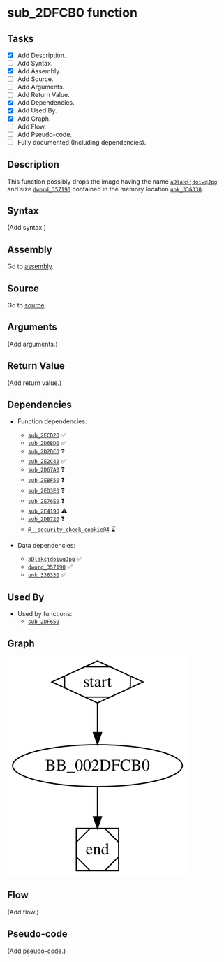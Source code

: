 # sub_2DFCB0 function

## Tasks

- [X] Add Description.
- [ ] Add Syntax.
- [X] Add Assembly.
- [ ] Add Source.
- [ ] Add Arguments.
- [ ] Add Return Value.
- [X] Add Dependencies.
- [X] Add Used By.
- [X] Add Graph.
- [ ] Add Flow.
- [ ] Add Pseudo-code.
- [ ] Fully documented (Including dependencies).

## Description

This function possibly drops the image having the name [`aDlaksjdoiwqJpg`](aDlaksjdoiwqJpg.md) and size [`dword_357190`](dword_357190.md) contained in the memory location [`unk_336330`](unk_336330.md).

## Syntax

(Add syntax.)

## Assembly

Go to [assembly](../asm/sub_2DFCB0.asm).

## Source

Go to [source](../cc/sub_2DFCB0.cc).

## Arguments

(Add arguments.)

## Return Value

(Add return value.)

## Dependencies

* Function dependencies:
  * [`sub_2ECD20`](sub_2ECD20.md) ✅
  * [`sub_2D6BD0`](sub_2D6BD0.md) ✅
  * [`sub_2D2DC0`](sub_2D2DC0.md) ❓
  * [`sub_2E2C40`](sub_2E2C40.md) ✅
  * [`sub_2D67A0`](sub_2D67A0.md) ❓
  * [`sub_2EBF50`](sub_2EBF50.md) ❓
  * [`sub_2ED3E0`](sub_2ED3E0.md) ❓
  * [`sub_2E76E0`](sub_2E76E0.md) ❓
  * [`sub_2E4190`](sub_2E4190.md) ⚠️
  * [`sub_2DB720`](sub_2DB720.md) ❓
  * [`@__security_check_cookie@4`](@__security_check_cookie@4.md) ⌛

* Data dependencies:
  * [`aDlaksjdoiwqJpg`](aDlaksjdoiwqJpg.md) ✅
  * [`dword_357190`](dword_357190.md) ✅
  * [`unk_336330`](unk_336330.md) ✅


## Used By

* Used by functions:
  * [`sub_2DF650`](sub_2DF650.md)

## Graph

![sub_2DFCB0 Graph](../svg/sub_2DFCB0.svg "sub_2DFCB0 Graph")

## Flow

(Add flow.)

## Pseudo-code

(Add pseudo-code.)


